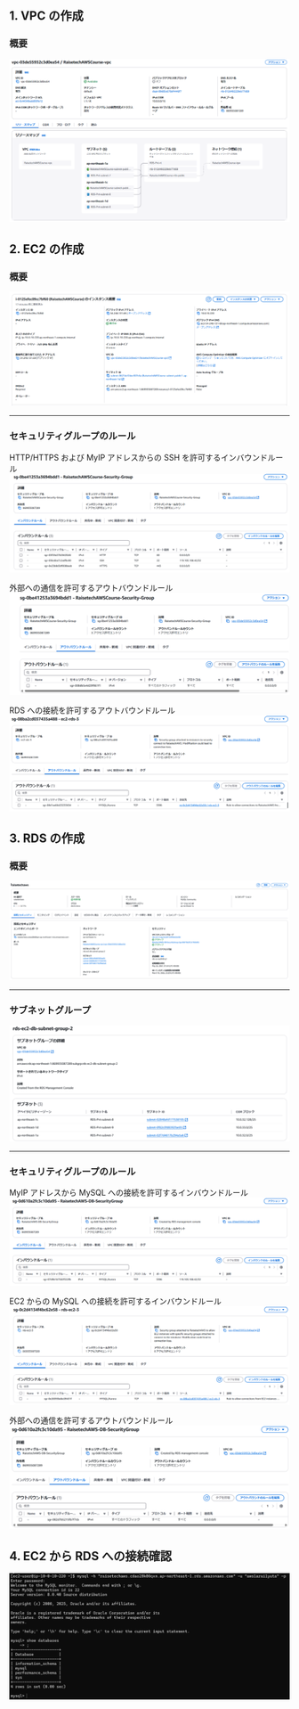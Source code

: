 ## 1. VPC の作成

### 概要

![概要](images/lecture04/vpc-summary.png)

## 2. EC2 の作成

### 概要

![概要](images/lecture04/ec2-summary.png)

---

### セキュリティグループのルール

HTTP/HTTPS および MyIP アドレスからの SSH を許可するインバウンドルール
![インバウンドルール](images/lecture04/ec2-inbound-rule.png)

外部への通信を許可するアウトバウンドルール
![アウトバウンドルール1](images/lecture04/ec2-outbound-rule.png)

RDS への接続を許可するアウトバウンドルール
![アウトバウンドルール2](images/lecture04/ec2-rds-outbound-rule.png)

## 3. RDS の作成

### 概要

![概要](images/lecture04/rds-summary.png)

---

### サブネットグループ

![サブネットG](images/lecture04/rds-subnet-group.png)

---

### セキュリティグループのルール

MyIP アドレスから MySQL への接続を許可するインバウンドルール
![インバウンドルール](images/lecture04/rds-inbound-rule.png)

EC2 からの MySQL への接続を許可するインバウンドルール
![インバウンドルール](images/lecture04/rds-ec2-inbound-rule.png)

外部への通信を許可するアウトバウンドルール
![アウトバウンドルール](images/lecture04/rds-outbound-rule.png)

## 4. EC2 から RDS への接続確認

![接続確認](images/lecture04/mysql-login-success.png)
